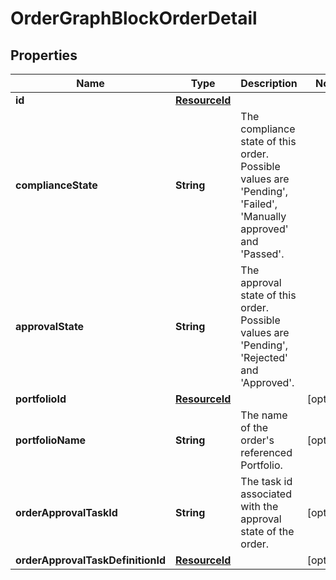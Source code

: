 

# OrderGraphBlockOrderDetail


## Properties

| Name | Type | Description | Notes |
|------------ | ------------- | ------------- | -------------|
|**id** | [**ResourceId**](ResourceId.md) |  |  |
|**complianceState** | **String** | The compliance state of this order. Possible values are &#39;Pending&#39;, &#39;Failed&#39;, &#39;Manually approved&#39; and &#39;Passed&#39;. |  |
|**approvalState** | **String** | The approval state of this order. Possible values are &#39;Pending&#39;, &#39;Rejected&#39; and &#39;Approved&#39;. |  |
|**portfolioId** | [**ResourceId**](ResourceId.md) |  |  [optional] |
|**portfolioName** | **String** | The name of the order&#39;s referenced Portfolio. |  [optional] |
|**orderApprovalTaskId** | **String** | The task id associated with the approval state of the order. |  [optional] |
|**orderApprovalTaskDefinitionId** | [**ResourceId**](ResourceId.md) |  |  [optional] |



